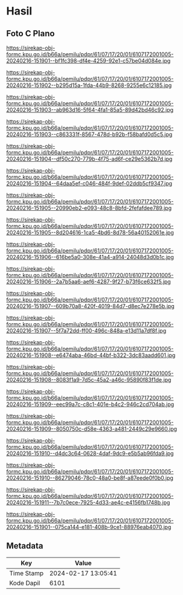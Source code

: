 # Hasil

## Foto C Plano

https://sirekap-obj-formc.kpu.go.id/b66a/pemilu/pdpr/61/07/17/20/01/6107172001005-20240216-151901--bf1fc398-df4e-4259-92e1-c57be04d084e.jpg

https://sirekap-obj-formc.kpu.go.id/b66a/pemilu/pdpr/61/07/17/20/01/6107172001005-20240216-151902--b295d15a-1fda-44b9-8268-9255e6c12185.jpg

https://sirekap-obj-formc.kpu.go.id/b66a/pemilu/pdpr/61/07/17/20/01/6107172001005-20240216-151903--ab963d16-5f64-4fa1-85a5-89d42bd46c92.jpg

https://sirekap-obj-formc.kpu.go.id/b66a/pemilu/pdpr/61/07/17/20/01/6107172001005-20240216-151903--c863331f-8567-478d-b92b-f58bafd0d5c5.jpg

https://sirekap-obj-formc.kpu.go.id/b66a/pemilu/pdpr/61/07/17/20/01/6107172001005-20240216-151904--df50c270-779b-4f75-ad6f-ce29e5362b7d.jpg

https://sirekap-obj-formc.kpu.go.id/b66a/pemilu/pdpr/61/07/17/20/01/6107172001005-20240216-151904--64daa5ef-c046-484f-9def-02ddb5cf9347.jpg

https://sirekap-obj-formc.kpu.go.id/b66a/pemilu/pdpr/61/07/17/20/01/6107172001005-20240216-151905--20990eb2-e093-48c8-8bfd-2fefafdee789.jpg

https://sirekap-obj-formc.kpu.go.id/b66a/pemilu/pdpr/61/07/17/20/01/6107172001005-20240216-151905--8d204616-1ca5-4bd6-8d78-56a40152061e.jpg

https://sirekap-obj-formc.kpu.go.id/b66a/pemilu/pdpr/61/07/17/20/01/6107172001005-20240216-151906--616be5a0-308e-41a4-a914-24048d3d0b1c.jpg

https://sirekap-obj-formc.kpu.go.id/b66a/pemilu/pdpr/61/07/17/20/01/6107172001005-20240216-151906--2a7b5aa6-aef6-4287-9f27-b73f6ce632f5.jpg

https://sirekap-obj-formc.kpu.go.id/b66a/pemilu/pdpr/61/07/17/20/01/6107172001005-20240216-151907--609b70a8-420f-4019-84d7-d8ec7e278e5b.jpg

https://sirekap-obj-formc.kpu.go.id/b66a/pemilu/pdpr/61/07/17/20/01/6107172001005-20240216-151907--5f7a72dd-ff00-496c-848a-e13d11a7df8f.jpg

https://sirekap-obj-formc.kpu.go.id/b66a/pemilu/pdpr/61/07/17/20/01/6107172001005-20240216-151908--e6474aba-46bd-44bf-b322-3dc83aadd601.jpg

https://sirekap-obj-formc.kpu.go.id/b66a/pemilu/pdpr/61/07/17/20/01/6107172001005-20240216-151908--8083f1a9-7d5c-45a2-a46c-95890f83f1de.jpg

https://sirekap-obj-formc.kpu.go.id/b66a/pemilu/pdpr/61/07/17/20/01/6107172001005-20240216-151909--eec99a7c-c8c1-401e-b4c2-946c2cd704ab.jpg

https://sirekap-obj-formc.kpu.go.id/b66a/pemilu/pdpr/61/07/17/20/01/6107172001005-20240216-151909--8050750c-d58e-4363-a481-2449c29e9660.jpg

https://sirekap-obj-formc.kpu.go.id/b66a/pemilu/pdpr/61/07/17/20/01/6107172001005-20240216-151910--d4dc3c64-0628-4daf-9dc9-e5b5ab96fda9.jpg

https://sirekap-obj-formc.kpu.go.id/b66a/pemilu/pdpr/61/07/17/20/01/6107172001005-20240216-151910--86279046-78c0-48a0-be8f-a87eede0f0b0.jpg

https://sirekap-obj-formc.kpu.go.id/b66a/pemilu/pdpr/61/07/17/20/01/6107172001005-20240216-151911--7b7c0ece-7925-4d33-ae4c-e4156fb1748b.jpg

https://sirekap-obj-formc.kpu.go.id/b66a/pemilu/pdpr/61/07/17/20/01/6107172001005-20240216-151901--075ca144-e181-408b-9ce1-88976eab4070.jpg


## Metadata

| Key        | Value               |
| ---------- | ------------------- |
| Time Stamp | 2024-02-17 13:05:41 |
| Kode Dapil | 6101                |



